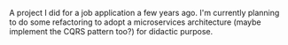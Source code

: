A project I did for a job application a few years ago. I'm currently planning to do some refactoring to adopt a microservices architecture (maybe implement the CQRS pattern too?) for didactic purpose.
